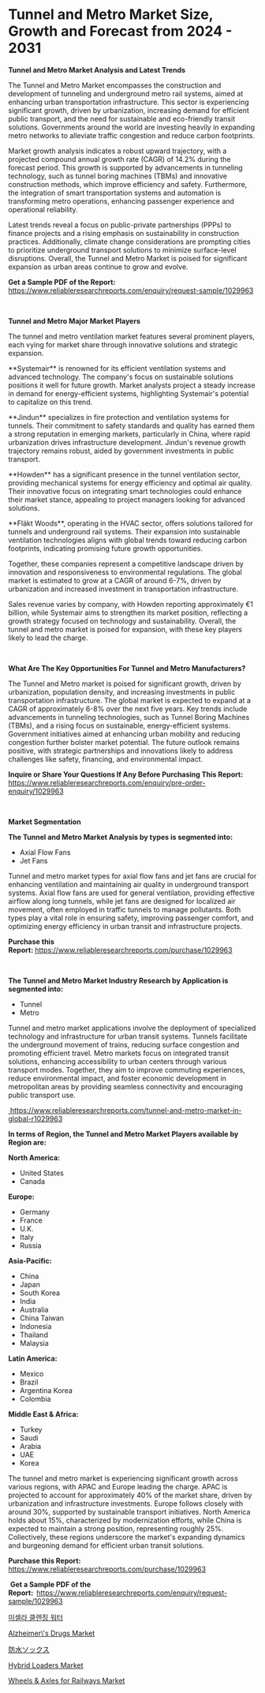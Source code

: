 <p><h1>Tunnel and Metro Market Size, Growth and Forecast from 2024 - 2031</h1></p><p><strong>Tunnel and Metro Market Analysis and Latest Trends</strong></p>
<p><p>The Tunnel and Metro Market encompasses the construction and development of tunneling and underground metro rail systems, aimed at enhancing urban transportation infrastructure. This sector is experiencing significant growth, driven by urbanization, increasing demand for efficient public transport, and the need for sustainable and eco-friendly transit solutions. Governments around the world are investing heavily in expanding metro networks to alleviate traffic congestion and reduce carbon footprints.</p><p>Market growth analysis indicates a robust upward trajectory, with a projected compound annual growth rate (CAGR) of 14.2% during the forecast period. This growth is supported by advancements in tunneling technology, such as tunnel boring machines (TBMs) and innovative construction methods, which improve efficiency and safety. Furthermore, the integration of smart transportation systems and automation is transforming metro operations, enhancing passenger experience and operational reliability.</p><p>Latest trends reveal a focus on public-private partnerships (PPPs) to finance projects and a rising emphasis on sustainability in construction practices. Additionally, climate change considerations are prompting cities to prioritize underground transport solutions to minimize surface-level disruptions. Overall, the Tunnel and Metro Market is poised for significant expansion as urban areas continue to grow and evolve.</p></p>
<p><strong>Get a Sample PDF of the Report:&nbsp;</strong> <a href="https://www.reliableresearchreports.com/enquiry/request-sample/1029963">https://www.reliableresearchreports.com/enquiry/request-sample/1029963</a></p>
<p>&nbsp;</p>
<p><strong>Tunnel and Metro Major Market Players</strong></p>
<p><p>The tunnel and metro ventilation market features several prominent players, each vying for market share through innovative solutions and strategic expansion.</p><p>**Systemair** is renowned for its efficient ventilation systems and advanced technology. The company's focus on sustainable solutions positions it well for future growth. Market analysts project a steady increase in demand for energy-efficient systems, highlighting Systemair's potential to capitalize on this trend.</p><p>**Jindun** specializes in fire protection and ventilation systems for tunnels. Their commitment to safety standards and quality has earned them a strong reputation in emerging markets, particularly in China, where rapid urbanization drives infrastructure development. Jindun's revenue growth trajectory remains robust, aided by government investments in public transport.</p><p>**Howden** has a significant presence in the tunnel ventilation sector, providing mechanical systems for energy efficiency and optimal air quality. Their innovative focus on integrating smart technologies could enhance their market stance, appealing to project managers looking for advanced solutions. </p><p>**Fläkt Woods**, operating in the HVAC sector, offers solutions tailored for tunnels and underground rail systems. Their expansion into sustainable ventilation technologies aligns with global trends toward reducing carbon footprints, indicating promising future growth opportunities.</p><p>Together, these companies represent a competitive landscape driven by innovation and responsiveness to environmental regulations. The global market is estimated to grow at a CAGR of around 6-7%, driven by urbanization and increased investment in transportation infrastructure. </p><p>Sales revenue varies by company, with Howden reporting approximately €1 billion, while Systemair aims to strengthen its market position, reflecting a growth strategy focused on technology and sustainability. Overall, the tunnel and metro market is poised for expansion, with these key players likely to lead the charge.</p></p>
<p>&nbsp;</p>
<p><strong>What Are The Key Opportunities For Tunnel and Metro Manufacturers?</strong></p>
<p><p>The Tunnel and Metro market is poised for significant growth, driven by urbanization, population density, and increasing investments in public transportation infrastructure. The global market is expected to expand at a CAGR of approximately 6-8% over the next five years. Key trends include advancements in tunneling technologies, such as Tunnel Boring Machines (TBMs), and a rising focus on sustainable, energy-efficient systems. Government initiatives aimed at enhancing urban mobility and reducing congestion further bolster market potential. The future outlook remains positive, with strategic partnerships and innovations likely to address challenges like safety, financing, and environmental impact.</p></p>
<p><strong>Inquire or Share Your Questions If Any Before Purchasing This Report:</strong> <a href="https://www.reliableresearchreports.com/enquiry/pre-order-enquiry/1029963">https://www.reliableresearchreports.com/enquiry/pre-order-enquiry/1029963</a></p>
<p>&nbsp;</p>
<p><strong>Market Segmentation</strong></p>
<p><strong>The Tunnel and Metro Market Analysis by types is segmented into:</strong></p>
<p><ul><li>Axial Flow Fans</li><li>Jet Fans</li></ul></p>
<p><p>Tunnel and metro market types for axial flow fans and jet fans are crucial for enhancing ventilation and maintaining air quality in underground transport systems. Axial flow fans are used for general ventilation, providing effective airflow along long tunnels, while jet fans are designed for localized air movement, often employed in traffic tunnels to manage pollutants. Both types play a vital role in ensuring safety, improving passenger comfort, and optimizing energy efficiency in urban transit and infrastructure projects.</p></p>
<p><strong>Purchase this Report:&nbsp;</strong><a href="https://www.reliableresearchreports.com/purchase/1029963">https://www.reliableresearchreports.com/purchase/1029963</a></p>
<p>&nbsp;</p>
<p><strong>The Tunnel and Metro Market Industry Research by Application is segmented into:</strong></p>
<p><ul><li>Tunnel</li><li>Metro</li></ul></p>
<p><p>Tunnel and metro market applications involve the deployment of specialized technology and infrastructure for urban transit systems. Tunnels facilitate the underground movement of trains, reducing surface congestion and promoting efficient travel. Metro markets focus on integrated transit solutions, enhancing accessibility to urban centers through various transport modes. Together, they aim to improve commuting experiences, reduce environmental impact, and foster economic development in metropolitan areas by providing seamless connectivity and encouraging public transport use.</p></p>
<p><a href="https://www.reliableresearchreports.com/tunnel-and-metro-market-in-global-r1029963">&nbsp;https://www.reliableresearchreports.com/tunnel-and-metro-market-in-global-r1029963</a></p>
<p><strong>In terms of Region, the Tunnel and Metro Market Players available by Region are:</strong></p>
<p>
    <p> <strong> North America: </strong>
        <ul>
            <li>United States</li>
            <li>Canada</li>
        </ul>
        </p> 
    <p> <strong> Europe: </strong>
        <ul>
            <li>Germany</li>
            <li>France</li>
            <li>U.K.</li>
            <li>Italy</li>
            <li>Russia</li>
        </ul>
        </p> 
    <p> <strong> Asia-Pacific: </strong>
        <ul>
            <li>China</li>
            <li>Japan</li>
            <li>South Korea</li>
            <li>India</li>
            <li>Australia</li>
            <li>China Taiwan</li>
            <li>Indonesia</li>
            <li>Thailand</li>
            <li>Malaysia</li>
        </ul>
        </p> 
    <p> <strong> Latin America: </strong>
        <ul>
            <li>Mexico</li>
            <li>Brazil</li>
            <li>Argentina Korea</li>
            <li>Colombia</li>
        </ul>
        </p> 
    <p> <strong> Middle East & Africa: </strong>
        <ul>
            <li>Turkey</li>
            <li>Saudi</li>
            <li>Arabia</li>
            <li>UAE</li>
            <li>Korea</li>
        </ul>
    </p>
    </p>
<p><p>The tunnel and metro market is experiencing significant growth across various regions, with APAC and Europe leading the charge. APAC is projected to account for approximately 40% of the market share, driven by urbanization and infrastructure investments. Europe follows closely with around 30%, supported by sustainable transport initiatives. North America holds about 15%, characterized by modernization efforts, while China is expected to maintain a strong position, representing roughly 25%. Collectively, these regions underscore the market's expanding dynamics and burgeoning demand for efficient urban transit solutions.</p></p>
<p><strong>Purchase this Report: </strong><a href="https://www.reliableresearchreports.com/purchase/1029963">https://www.reliableresearchreports.com/purchase/1029963</a></p>
<p>&nbsp;<strong>Get a Sample PDF of the Report:&nbsp;&nbsp;</strong><a href="https://www.reliableresearchreports.com/enquiry/request-sample/1029963">https://www.reliableresearchreports.com/enquiry/request-sample/1029963</a></p>
<p><strong></strong></p>
<p><p><a href="https://medium.com/@williambatz03/%EB%AF%B8%EC%85%80%EB%9D%BC-%ED%81%B4%EB%A0%8C%EC%A7%95-%EC%9B%8C%ED%84%B0-%EC%8B%9C%EC%9E%A5-%EB%A7%A4%ED%95%91-%ED%8A%B8%EB%A0%8C%EB%93%9C-%EB%8F%84%EC%A0%84-%EA%B3%BC%EC%A0%9C-%EB%B0%8F-%ED%98%81%EC%8B%A0-2024-2031-26f0128afc48">미셀라 클렌징 워터</a></p><p><a href="https://medium.com/@lucas.vaughan6769/unveiling-market-trends-global-alzheimer-s-drugs-market-growth-and-regional-insights-2024-d9a6cdc7a4f7">Alzheimer\'s Drugs Market</a></p><p><a href="https://medium.com/@gusbarrows/%E3%82%B0%E3%83%AD%E3%83%BC%E3%83%90%E3%83%AB%E9%98%B2%E6%B0%B4%E3%82%BD%E3%83%83%E3%82%AF%E3%82%B9%E5%B8%82%E5%A0%B4%E3%81%AE%E5%8B%95%E5%90%91%E3%81%A8%E9%9D%A9%E6%96%B0-%E5%B0%86%E6%9D%A5%E5%B1%95%E6%9C%9B%E5%88%86%E6%9E%90-2024%E5%B9%B4-2031%E5%B9%B4-f1bd60d4c74f">防水ソックス</a></p><p><a href="https://github.com/BryceTownsendr/Market-Research-Report-List-6/blob/main/hybrid-loaders-market.md">Hybrid Loaders Market</a></p><p><a href="https://github.com/mahnoor2003/Market-Research-Report-List-6/blob/main/wheels-axles-for-railways-market.md">Wheels & Axles for Railways Market</a></p></p>
